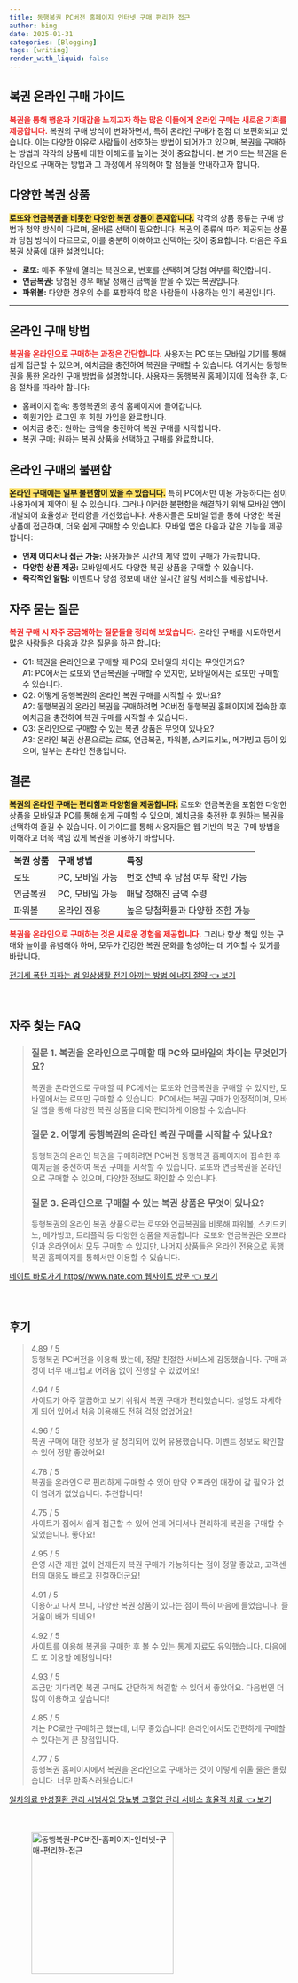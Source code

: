 ```yaml
---
title: 동행복권 PC버전 홈페이지 인터넷 구매 편리한 접근
author: bing
date: 2025-01-31
categories: [Blogging]
tags: [writing]
render_with_liquid: false
---
```



<h2 id='복권 온라인 구매 가이드'>복권 온라인 구매 가이드</h2>

<p><b><span style="color: #ee2323;">복권을 통해 행운과 기대감을 느끼고자 하는 많은 이들에게 온라인 구매는 새로운 기회를 제공합니다.</span></b> 복권의 구매 방식이 변화하면서, 특히 온라인 구매가 점점 더 보편화되고 있습니다. 이는 다양한 이유로 사람들이 선호하는 방법이 되어가고 있으며, 복권을 구매하는 방법과 각각의 상품에 대한 이해도를 높이는 것이 중요합니다. 본 가이드는 복권을 온라인으로 구매하는 방법과 그 과정에서 유의해야 할 점들을 안내하고자 합니다.</p>

<h2 id='다양한 복권 상품'>다양한 복권 상품</h2>

<p><b><span style="background-color: #ffe066;">로또와 연금복권을 비롯한 다양한 복권 상품이 존재합니다.</span></b> 각각의 상품 종류는 구매 방법과 청약 방식이 다르며, 올바른 선택이 필요합니다. 복권의 종류에 따라 제공되는 상품과 당첨 방식이 다르므로, 이를 충분히 이해하고 선택하는 것이 중요합니다. 다음은 주요 복권 상품에 대한 설명입니다:</p>

<ul>
    <li><b>로또:</b> 매주 주말에 열리는 복권으로, 번호를 선택하여 당첨 여부를 확인합니다.</li>
    <li><b>연금복권:</b> 당첨된 경우 매달 정해진 금액을 받을 수 있는 복권입니다.</li>
    <li><b>파워볼:</b> 다양한 경우의 수를 포함하여 많은 사람들이 사용하는 인기 복권입니다.</li>
</ul>

<hr />

<h2 id='온라인 구매 방법'>온라인 구매 방법</h2>

<p><b><span style="color: #ee2323;">복권을 온라인으로 구매하는 과정은 간단합니다.</span></b> 사용자는 PC 또는 모바일 기기를 통해 쉽게 접근할 수 있으며, 예치금을 충전하여 복권을 구매할 수 있습니다. 여기서는 동행복권을 통한 온라인 구매 방법을 설명합니다. 사용자는 동행복권 홈페이지에 접속한 후, 다음 절차를 따라야 합니다:</p>

<ul>
    <li>홈페이지 접속: 동행복권의 공식 홈페이지에 들어갑니다.</li>
    <li>회원가입: 로그인 후 회원 가입을 완료합니다.</li>
    <li>예치금 충전: 원하는 금액을 충전하여 복권 구매를 시작합니다.</li>
    <li>복권 구매: 원하는 복권 상품을 선택하고 구매를 완료합니다.</li>
</ul>

<h2 id='온라인 구매의 불편함'>온라인 구매의 불편함</h2>

<p><b><span style="background-color: #ffe066;">온라인 구매에는 일부 불편함이 있을 수 있습니다.</span></b> 특히 PC에서만 이용 가능하다는 점이 사용자에게 제약이 될 수 있습니다. 그러나 이러한 불편함을 해결하기 위해 모바일 앱이 개발되어 효율성과 편리함을 개선했습니다. 사용자들은 모바일 앱을 통해 다양한 복권 상품에 접근하며, 더욱 쉽게 구매할 수 있습니다. 모바일 앱은 다음과 같은 기능을 제공합니다:</p>

<ul>
    <li><b>언제 어디서나 접근 가능:</b> 사용자들은 시간의 제약 없이 구매가 가능합니다.</li>
    <li><b>다양한 상품 제공:</b> 모바일에서도 다양한 복권 상품을 구매할 수 있습니다.</li>
    <li><b>즉각적인 알림:</b> 이벤트나 당첨 정보에 대한 실시간 알림 서비스를 제공합니다.</li>
</ul>

<h2 id='자주 묻는 질문'>자주 묻는 질문</h2>

<p><b><span style="color: #ee2323;">복권 구매 시 자주 궁금해하는 질문들을 정리해 보았습니다.</span></b> 온라인 구매를 시도하면서 많은 사람들은 다음과 같은 질문을 하곤 합니다:</p>

<ul>
    <li>Q1: 복권을 온라인으로 구매할 때 PC와 모바일의 차이는 무엇인가요?<br>A1: PC에서는 로또와 연금복권을 구매할 수 있지만, 모바일에서는 로또만 구매할 수 있습니다.</li>
    <li>Q2: 어떻게 동행복권의 온라인 복권 구매를 시작할 수 있나요?<br>A2: 동행복권의 온라인 복권을 구매하려면 PC버전 동행복권 홈페이지에 접속한 후 예치금을 충전하여 복권 구매를 시작할 수 있습니다.</li>
    <li>Q3: 온라인으로 구매할 수 있는 복권 상품은 무엇이 있나요?<br>A3: 온라인 복권 상품으로는 로또, 연금복권, 파워볼, 스키드키노, 메가빙고 등이 있으며, 일부는 온라인 전용입니다.</li>
</ul>

<h2 id='결론'>결론</h2>

<p><b><span style="background-color: #ffe066;">복권의 온라인 구매는 편리함과 다양함을 제공합니다.</span></b> 로또와 연금복권을 포함한 다양한 상품을 모바일과 PC를 통해 쉽게 구매할 수 있으며, 예치금을 충전한 후 원하는 복권을 선택하여 즐길 수 있습니다. 이 가이드를 통해 사용자들은 웹 기반의 복권 구매 방법을 이해하고 더욱 책임 있게 복권을 이용하기 바랍니다.</p>

<table>
    <tr>
        <td><b>복권 상품</b></td>
        <td><b>구매 방법</b></td>
        <td><b>특징</b></td>
    </tr>
    <tr>
        <td>로또</td>
        <td>PC, 모바일 가능</td>
        <td>번호 선택 후 당첨 여부 확인 가능</td>
    </tr>
    <tr>
        <td>연금복권</td>
        <td>PC, 모바일 가능</td>
        <td>매달 정해진 금액 수령</td>
    </tr>
    <tr>
        <td>파워볼</td>
        <td>온라인 전용</td>
        <td>높은 당첨확률과 다양한 조합 가능</td>
    </tr>
</table>

<p><b><span style="color: #ee2323;">복권을 온라인으로 구매하는 것은 새로운 경험을 제공합니다.</span></b> 그러나 항상 책임 있는 구매와 놀이를 유념해야 하며, 모두가 건강한 복권 문화를 형성하는 데 기여할 수 있기를 바랍니다.</p>


<p><a class="click-button" title="전기세 폭탄 피하는 법 일상생활 전기 아끼는 방법 에너지 절약" href="https://aptwhite.github.io/posts/%EC%A0%84%EA%B8%B0%EC%84%B8-%ED%8F%AD%ED%83%84-%ED%94%BC%ED%95%98%EB%8A%94-%EB%B2%95-%EC%9D%BC%EC%83%81%EC%83%9D%ED%99%9C-%EC%A0%84%EA%B8%B0-%EC%95%84%EB%81%BC%EB%8A%94-%EB%B0%A9%EB%B2%95-%EC%97%90%EB%84%88%EC%A7%80-%EC%A0%88%EC%95%BD/" rel="dofollow">전기세 폭탄 피하는 법 일상생활 전기 아끼는 방법 에너지 절약 👈 보기</a></p><br>
<h2 id='자주_찾는_FAQ'>자주 찾는 FAQ</h2>
<div itemscope="" itemtype="https://schema.org/FAQPage"> 
<blockquote> 
<div itemscope="" itemprop="mainEntity" itemtype="https://schema.org/Question"> 
<h3 itemprop="name">질문 1. 복권을 온라인으로 구매할 때 PC와 모바일의 차이는 무엇인가요?</h3> 
<div itemscope="" itemprop="acceptedAnswer" itemtype="https://schema.org/Answer"> 
<span itemprop="text"> 
<p>복권을 온라인으로 구매할 때 PC에서는 로또와 연금복권을 구매할 수 있지만, 모바일에서는 로또만 구매할 수 있습니다. PC에서는 복권 구매가 안정적이며, 모바일 앱을 통해 다양한 복권 상품을 더욱 편리하게 이용할 수 있습니다.</p> 
</span> 
</div> 
</div> 
<div itemscope="" itemprop="mainEntity" itemtype="https://schema.org/Question"> 
<h3 itemprop="name">질문 2. 어떻게 동행복권의 온라인 복권 구매를 시작할 수 있나요?</h3> 
<div itemscope="" itemprop="acceptedAnswer" itemtype="https://schema.org/Answer"> 
<span itemprop="text"> 
<p>동행복권의 온라인 복권을 구매하려면 PC버전 동행복권 홈페이지에 접속한 후 예치금을 충전하여 복권 구매를 시작할 수 있습니다. 로또와 연금복권을 온라인으로 구매할 수 있으며, 다양한 정보도 확인할 수 있습니다.</p> 
</span> 
</div> 
</div> 
<div itemscope="" itemprop="mainEntity" itemtype="https://schema.org/Question"> 
<h3 itemprop="name">질문 3. 온라인으로 구매할 수 있는 복권 상품은 무엇이 있나요?</h3> 
<div itemscope="" itemprop="acceptedAnswer" itemtype="https://schema.org/Answer"> 
<span itemprop="text"> 
<p>동행복권의 온라인 복권 상품으로는 로또와 연금복권을 비롯해 파워볼, 스키드키노, 메가빙고, 트리플럭 등 다양한 상품을 제공합니다. 로또와 연금복권은 오프라인과 온라인에서 모두 구매할 수 있지만, 나머지 상품들은 온라인 전용으로 동행복권 홈페이지를 통해서만 이용할 수 있습니다.</p> 
</span> 
</div> 
</div> 
</blockquote> 
</div>
<p><a class="click-button" title="네이트 바로가기 https//www.nate.com 웹사이트 방문" href="https://aptwhite.github.io/posts/%EB%84%A4%EC%9D%B4%ED%8A%B8-%EB%B0%94%EB%A1%9C%EA%B0%80%EA%B8%B0-httpswww.nate.com-%EC%9B%B9%EC%82%AC%EC%9D%B4%ED%8A%B8-%EB%B0%A9%EB%AC%B8/" rel="dofollow">네이트 바로가기 https//www.nate.com 웹사이트 방문 👈 보기</a></p><br>
<h2 id='후기'>후기</h2>
<div itemscope itemtype="https://schema.org/Product">
  <blockquote>
  <div itemprop="review" itemscope itemtype="https://schema.org/Review">
      <div itemprop="reviewRating" itemscope itemtype="https://schema.org/Rating"> <span itemprop="ratingValue">4.89</span> / <span itemprop="bestRating">5</span> </div>
      <span itemprop="reviewBody">동행복권 PC버전을 이용해 봤는데, 정말 친절한 서비스에 감동했습니다. 구매 과정이 너무 매끄럽고 어려움 없이 진행할 수 있었어요!</span>
  </div>
  <br>
  <div itemprop="review" itemscope itemtype="https://schema.org/Review">
      <div itemprop="reviewRating" itemscope itemtype="https://schema.org/Rating"> <span itemprop="ratingValue">4.94</span> / <span itemprop="bestRating">5</span> </div>
      <span itemprop="reviewBody">사이트가 아주 깔끔하고 보기 쉬워서 복권 구매가 편리했습니다. 설명도 자세하게 되어 있어서 처음 이용해도 전혀 걱정 없었어요!</span>
  </div>
  <br>
  <div itemprop="review" itemscope itemtype="https://schema.org/Review">
      <div itemprop="reviewRating" itemscope itemtype="https://schema.org/Rating"> <span itemprop="ratingValue">4.96</span> / <span itemprop="bestRating">5</span> </div>
      <span itemprop="reviewBody">복권 구매에 대한 정보가 잘 정리되어 있어 유용했습니다. 이벤트 정보도 확인할 수 있어 정말 좋았어요!</span>
  </div>
  <br>
  <div itemprop="review" itemscope itemtype="https://schema.org/Review">
      <div itemprop="reviewRating" itemscope itemtype="https://schema.org/Rating"> <span itemprop="ratingValue">4.78</span> / <span itemprop="bestRating">5</span> </div>
      <span itemprop="reviewBody">복권을 온라인으로 편리하게 구매할 수 있어 만약 오프라인 매장에 갈 필요가 없어 염려가 없었습니다. 추천합니다!</span>
  </div>
  <br>
  <div itemprop="review" itemscope itemtype="https://schema.org/Review">
      <div itemprop="reviewRating" itemscope itemtype="https://schema.org/Rating"> <span itemprop="ratingValue">4.75</span> / <span itemprop="bestRating">5</span> </div>
      <span itemprop="reviewBody">사이트가 집에서 쉽게 접근할 수 있어 언제 어디서나 편리하게 복권을 구매할 수 있었습니다. 좋아요!</span>
  </div>
  <br>
  <div itemprop="review" itemscope itemtype="https://schema.org/Review">
      <div itemprop="reviewRating" itemscope itemtype="https://schema.org/Rating"> <span itemprop="ratingValue">4.95</span> / <span itemprop="bestRating">5</span> </div>
      <span itemprop="reviewBody">운영 시간 제한 없이 언제든지 복권 구매가 가능하다는 점이 정말 좋았고, 고객센터의 대응도 빠르고 친절하더군요!</span>
  </div>
  <br>
  <div itemprop="review" itemscope itemtype="https://schema.org/Review">
      <div itemprop="reviewRating" itemscope itemtype="https://schema.org/Rating"> <span itemprop="ratingValue">4.91</span> / <span itemprop="bestRating">5</span> </div>
      <span itemprop="reviewBody">이용하고 나서 보니, 다양한 복권 상품이 있다는 점이 특히 마음에 들었습니다. 즐거움이 배가 되네요!</span>
  </div>
  <br>
  <div itemprop="review" itemscope itemtype="https://schema.org/Review">
      <div itemprop="reviewRating" itemscope itemtype="https://schema.org/Rating"> <span itemprop="ratingValue">4.92</span> / <span itemprop="bestRating">5</span> </div>
      <span itemprop="reviewBody">사이트를 이용해 복권을 구매한 후 볼 수 있는 통계 자료도 유익했습니다. 다음에도 또 이용할 예정입니다!</span>
  </div>
  <br>
  <div itemprop="review" itemscope itemtype="https://schema.org/Review">
      <div itemprop="reviewRating" itemscope itemtype="https://schema.org/Rating"> <span itemprop="ratingValue">4.93</span> / <span itemprop="bestRating">5</span> </div>
      <span itemprop="reviewBody">조금만 기다리면 복권 구매도 간단하게 해결할 수 있어서 좋았어요. 다음번엔 더 많이 이용하고 싶습니다!</span>
  </div>
  <br>
  <div itemprop="review" itemscope itemtype="https://schema.org/Review">
      <div itemprop="reviewRating" itemscope itemtype="https://schema.org/Rating"> <span itemprop="ratingValue">4.85</span> / <span itemprop="bestRating">5</span> </div>
      <span itemprop="reviewBody">저는 PC로만 구매하곤 했는데, 너무 좋았습니다! 온라인에서도 간편하게 구매할 수 있다는게 큰 장점입니다.</span>
  </div>
  <br>
  <div itemprop="review" itemscope itemtype="https://schema.org/Review">
      <div itemprop="reviewRating" itemscope itemtype="https://schema.org/Rating"> <span itemprop="ratingValue">4.77</span> / <span itemprop="bestRating">5</span> </div>
      <span itemprop="reviewBody">동행복권 홈페이지에서 복권을 온라인으로 구매하는 것이 이렇게 쉬울 줄은 몰랐습니다. 너무 만족스러웠습니다!</span>
  </div>
  </blockquote>
</div>
<p><a class="click-button" title="일차의료 만성질환 관리 시범사업 당뇨병 고혈압 관리 서비스 효율적 치료" href="https://aptwhite.github.io/posts/%EC%9D%BC%EC%B0%A8%EC%9D%98%EB%A3%8C-%EB%A7%8C%EC%84%B1%EC%A7%88%ED%99%98-%EA%B4%80%EB%A6%AC-%EC%8B%9C%EB%B2%94%EC%82%AC%EC%97%85-%EB%8B%B9%EB%87%A8%EB%B3%91-%EA%B3%A0%ED%98%88%EC%95%95-%EA%B4%80%EB%A6%AC-%EC%84%9C%EB%B9%84%EC%8A%A4-%ED%9A%A8%EC%9C%A8%EC%A0%81-%EC%B9%98%EB%A3%8C/" rel="dofollow">일차의료 만성질환 관리 시범사업 당뇨병 고혈압 관리 서비스 효율적 치료 👈 보기</a></p><br>
<figure class="image"><img src="https://aptwhite.github.io/assets/img/thumbnail/동행복권-PC버전-홈페이지-인터넷-구매-편리한-접근.webp" alt="동행복권-PC버전-홈페이지-인터넷-구매-편리한-접근" width="256" height="256"></figure>